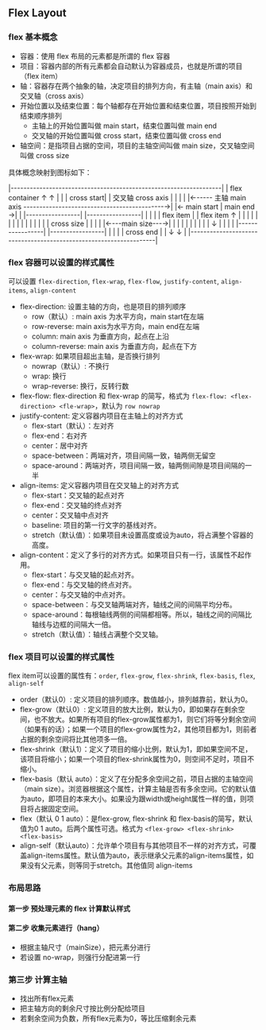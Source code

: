 ## Flex Layout

### flex 基本概念

- 容器：使用 flex 布局的元素都是所谓的 flex 容器
- 项目：容器内部的所有元素都会自动默认为容器成员，也就是所谓的项目（flex item）
- 轴：容器存在两个抽象的轴，决定项目的排列方向，有主轴（main axis）和交叉轴（cross axis）
- 开始位置以及结束位置：每个轴都存在开始位置和结束位置，项目按照开始到结束顺序排列
  - 主轴上的开始位置叫做 main start，结束位置叫做 main end
  - 交叉轴的开始位置叫做 cross start，结束位置叫做 cross end
- 轴空间：是指项目占据的空间，项目的主轴空间叫做 main size，交叉轴空间叫做 cross size

具体概念映射到图标如下：

|------------------------------------------------------------------|
|  flex container                              ↑             ↑     |
|                                              |        cross start|
|                                        交叉轴 cross axis          |
|                                              |                   |
|←----- 主轴 main axis --------------------------------------------→|
|← main start                                  |          main end →|
|   |-----------------|   |-----------------|  |                    |
|   | flex item       |   | flex item ↑     |  |                    |
|   |                 |   |           |     |  |                    |
|   |                 |   |      cross size |  |                    |
|   |←---main size---→|   |           |     |  |                    |
|   |                 |   |           ↓     |  |                    |
|   |-----------------|   |-----------------|  |                    |
|                                              |         cross end  |
|                                              ↓              ↓     |
|-------------------------------------------------------------------|

### flex 容器可以设置的样式属性

可以设置 `flex-direction`, `flex-wrap`, `flex-flow`, `justify-content`, `align-items`, `align-content`

+ flex-direction: 设置主轴的方向，也是项目的排列顺序
  - row（默认）: main axis 为水平方向，main start在左端
  - row-reverse: main axis为水平方向，main end在左端
  - column: main axis 为垂直方向，起点在上沿
  - column-reverse: main axis 为垂直方向，起点在下方
+ flex-wrap: 如果项目超出主轴，是否换行排列
  - nowrap（默认）: 不换行
  - wrap: 换行
  - wrap-reverse: 换行，反转行数
+ flex-flow: flex-direction 和 flex-wrap 的简写，格式为 `flex-flow: <flex-direction> <fle-wrap>`，默认为 `row nowrap`
+ justify-content: 定义容器内项目在主轴上的对齐方式
  - flex-start（默认）：左对齐
  - flex-end：右对齐
  - center：居中对齐
  - space-between：两端对齐，项目间隔一致，轴两侧无留空
  - space-around：两端对齐，项目间隔一致，轴两侧间隙是项目间隔的一半
+ align-items: 定义容器内项目在交叉轴上的对齐方式
  - flex-start：交叉轴的起点对齐
  - flex-end：交叉轴的终点对齐
  - center：交叉轴中点对齐
  - baseline: 项目的第一行文字的基线对齐。
  - stretch（默认值）：如果项目未设置高度或设为auto，将占满整个容器的高度。
+ align-content：定义了多行的对齐方式。如果项目只有一行，该属性不起作用。
  - flex-start：与交叉轴的起点对齐。
  - flex-end：与交叉轴的终点对齐。
  - center：与交叉轴的中点对齐。
  - space-between：与交叉轴两端对齐，轴线之间的间隔平均分布。
  - space-around：每根轴线两侧的间隔都相等。所以，轴线之间的间隔比轴线与边框的间隔大一倍。
  - stretch（默认值）：轴线占满整个交叉轴。

### flex 项目可以设置的样式属性

flex item可以设置的属性有：`order`, `flex-grow`, `flex-shrink`, `flex-basis`, `flex`, `align-self`

+ order（默认0）: 定义项目的排列顺序。数值越小，排列越靠前，默认为0。
+ flex-grow（默认0）: 定义项目的放大比例，默认为0，即如果存在剩余空间，也不放大。如果所有项目的flex-grow属性都为1，则它们将等分剩余空间（如果有的话）；如果一个项目的flex-grow属性为2，其他项目都为1，则前者占据的剩余空间将比其他项多一倍。
+ flex-shrink（默认1）：定义了项目的缩小比例，默认为1，即如果空间不足，该项目将缩小；如果一个项目的flex-shrink属性为0，则空间不足时，项目不缩小。
+ flex-basis（默认 auto）：定义了在分配多余空间之前，项目占据的主轴空间（main size）。浏览器根据这个属性，计算主轴是否有多余空间。它的默认值为auto，即项目的本来大小。如果设为跟width或height属性一样的值，则项目将占据固定空间。
+ flex（默认 0 1 auto）：是flex-grow, flex-shrink 和 flex-basis的简写，默认值为0 1 auto。后两个属性可选。格式为 `<flex-grow> <flex-shrink> <flex-basis>`
+ align-self（默认auto）：允许单个项目有与其他项目不一样的对齐方式，可覆盖align-items属性。默认值为auto，表示继承父元素的align-items属性，如果没有父元素，则等同于stretch。其他值同 align-items

### 布局思路

#### 第一步 预处理元素的 flex 计算默认样式

#### 第二步 收集元素进行（hang）
- 根据主轴尺寸（mainSize），把元素分进行
- 若设置 no-wrap，则强行分配进第一行

### 第三步 计算主轴
- 找出所有flex元素
- 把主轴方向的剩余尺寸按比例分配给项目
- 若剩余空间为负数，所有flex元素为0，等比压缩剩余元素